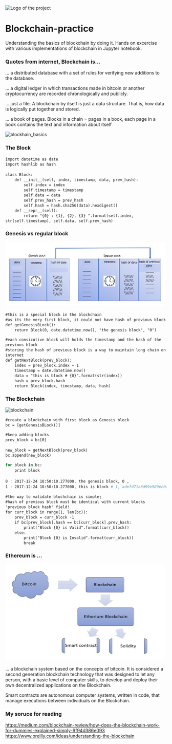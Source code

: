 ![Logo of the project](https://github.com/vivek-bombatkar/Blockchain-Practice/blob/master/pics/blockchain.png)
# Blockchain-practice
Understanding the basics of blockchain by doing it.
Hands on excercise with various implementations of blockchain in Jupyter notebook.


### Quotes from internet, Blockchain is...

... a distributed database with a set of rules for verifying new additions to the database. 

... a digital ledger in which transactions made in bitcoin or another cryptocurrency are recorded chronologically and publicly.

... just a file.  A blockchain by itself is just a data structure.  That is, how data is logically put together and stored. 

... a book of pages. Blocks in a chain = pages in a book, each page in a book contains the text and information about itself

![blockhain_basics](https://github.com/vivek-bombatkar/Blockchain-Practice/blob/master/pics/blockhain_basics.png)


### The Block

```shell
import datetime as date
import hashlib as hash

class Block:
    def __init__(self, index, timestamp, data, prev_hash):
        self.index = index
        self.timestamp = timestamp
        self.data = data
        self.prev_hash = prev_hash
        self.hash = hash.sha256(data).hexdigest()
    def __repr__(self):
        return "{0} : {1}, {2}, {3} ".format(self.index, str(self.timestamp), self.data, self.prev_hash)
```

### Genesis vs regular block

<img src="./pics/Howtheblockattach.JPG" width="500" height="200" />

```shell
#this is a special block in the blockchain
#as its the very first block, it could not have hash of previous block
def getGenesisBLock():
    return Block(0, date.datetime.now(), "the genesis block", "0")
```

```shell
#each consicutive block will holds the timestamp and the hash of the previous block
#storing the hash of previous block is a way to maintain long chain on internet
def getNextBlock(prev_block):
    index = prev_block.index + 1
    timestamp = date.datetime.now()
    data = "this is block # {0}".format(str(index))
    hash = prev_block.hash
    return Block(index, timestamp, data, hash)
```

### The Blockchain

![blockchain](https://github.com/vivek-bombatkar/Blockchain-Practice/blob/master/pics/Howtheblocksgetadded.JPG)

```shell
#create a blockchain with first block as Genesis block  
bc = [getGenesisBLock()]
```

```shell
#keep adding blocks
prev_block = bc[0]

new_block = getNextBlock(prev_block)
bc.append(new_block)
```

```bash
for block in bc:
    print block
	
0 : 2017-12-24 18:50:10.277000, the genesis block, 0 ,
1 : 2017-12-24 18:50:10.277000, this is block # 1, adefd71a6d99e989ec041e9dbdd340a09f7f2be25835d5df865ea00531c5d867
```

```shell
#the way to validate blochchain is simple; 
#hash of previous block must be identical with current blocks 'previous block hash' field!
for curr_block in range(1, len(bc)):
    prev_block = curr_block -1
    if bc[prev_block].hash == bc[curr_block].prev_hash:
        print("Block {0} is Valid".format(curr_block))
    else:
        print("Block {0} is Invalid".format(curr_block))
        break
```


### Ethereum is ...

<img src="./pics/Howthebolckchainattached.JPG" width="500" height="300" />

... a blockchain system based on the concepts of bitcoin.
It is considered a second generation blockchain technology that was designed to let any person, with a basic level of computer skills, to develop and deploy their own decentralized applications on the Blockchain.

Smart contracts are autonomous computer systems, written in code, that manage executions between individuals on the Blockchain.

### My soruce for reading
https://medium.com/blockchain-review/how-does-the-blockchain-work-for-dummies-explained-simply-9f94d386e093
https://www.oreilly.com/ideas/understanding-the-blockchain

